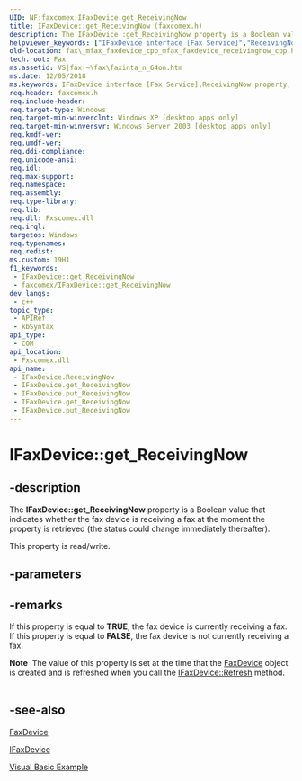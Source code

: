 ```yaml
---
UID: NF:faxcomex.IFaxDevice.get_ReceivingNow
title: IFaxDevice::get_ReceivingNow (faxcomex.h)
description: The IFaxDevice::get_ReceivingNow property is a Boolean value that indicates whether the fax device is receiving a fax at the moment the property is retrieved (the status could change immediately thereafter).
helpviewer_keywords: ["IFaxDevice interface [Fax Service]","ReceivingNow property","IFaxDevice.ReceivingNow","IFaxDevice.get_ReceivingNow","IFaxDevice.put_ReceivingNow","IFaxDevice::ReceivingNow","IFaxDevice::get_ReceivingNow","IFaxDevice::put_ReceivingNow","ReceivingNow property [Fax Service]","ReceivingNow property [Fax Service]","IFaxDevice interface","_mfax_faxdevice.receivingnow","fax._mfax_faxdevice_cpp_mfax_faxdevice_receivingnow_cpp","fax._mfax_faxdevice_receivingnow","faxcomex/IFaxDevice::ReceivingNow","faxcomex/IFaxDevice::get_ReceivingNow","faxcomex/IFaxDevice::put_ReceivingNow","get_ReceivingNow"]
old-location: fax\_mfax_faxdevice_cpp_mfax_faxdevice_receivingnow_cpp.htm
tech.root: Fax
ms.assetid: VS|fax|~\fax\faxinta_n_64on.htm
ms.date: 12/05/2018
ms.keywords: IFaxDevice interface [Fax Service],ReceivingNow property, IFaxDevice.ReceivingNow, IFaxDevice.get_ReceivingNow, IFaxDevice.put_ReceivingNow, IFaxDevice::ReceivingNow, IFaxDevice::get_ReceivingNow, IFaxDevice::put_ReceivingNow, ReceivingNow property [Fax Service], ReceivingNow property [Fax Service],IFaxDevice interface, _mfax_faxdevice.receivingnow, fax._mfax_faxdevice_cpp_mfax_faxdevice_receivingnow_cpp, fax._mfax_faxdevice_receivingnow, faxcomex/IFaxDevice::ReceivingNow, faxcomex/IFaxDevice::get_ReceivingNow, faxcomex/IFaxDevice::put_ReceivingNow, get_ReceivingNow
req.header: faxcomex.h
req.include-header: 
req.target-type: Windows
req.target-min-winverclnt: Windows XP [desktop apps only]
req.target-min-winversvr: Windows Server 2003 [desktop apps only]
req.kmdf-ver: 
req.umdf-ver: 
req.ddi-compliance: 
req.unicode-ansi: 
req.idl: 
req.max-support: 
req.namespace: 
req.assembly: 
req.type-library: 
req.lib: 
req.dll: Fxscomex.dll
req.irql: 
targetos: Windows
req.typenames: 
req.redist: 
ms.custom: 19H1
f1_keywords:
 - IFaxDevice::get_ReceivingNow
 - faxcomex/IFaxDevice::get_ReceivingNow
dev_langs:
 - c++
topic_type:
 - APIRef
 - kbSyntax
api_type:
 - COM
api_location:
 - Fxscomex.dll
api_name:
 - IFaxDevice.ReceivingNow
 - IFaxDevice.get_ReceivingNow
 - IFaxDevice.put_ReceivingNow
 - IFaxDevice.get_ReceivingNow
 - IFaxDevice.put_ReceivingNow
---
```


# IFaxDevice::get_ReceivingNow


## -description

The <b>IFaxDevice::get_ReceivingNow</b> property is a Boolean value that indicates whether the fax device is receiving a fax at the moment the property is retrieved (the status could change immediately thereafter).

This property is read/write.

## -parameters

## -remarks

If this property is equal to <b>TRUE</b>, the fax device is currently receiving a fax. If this property is equal to <b>FALSE</b>, the fax device is not currently receiving a fax.

<div class="alert"><b>Note</b>  The value of this property is set at the time that the <a href="/previous-versions/windows/desktop/fax/-mfax-faxdevice">FaxDevice</a> object is created and is refreshed when you call the <a href="/previous-versions/windows/desktop/fax/-mfax-faxdevice-refresh-vb">IFaxDevice::Refresh</a> method.</div>
<div> </div>

## -see-also

<a href="/previous-versions/windows/desktop/fax/-mfax-faxdevice">FaxDevice</a>



<a href="/previous-versions/windows/desktop/api/faxcomex/nn-faxcomex-ifaxdevice">IFaxDevice</a>



<a href="/previous-versions/windows/desktop/fax/-mfax-managing-the-fax-device-collection">Visual Basic Example</a>